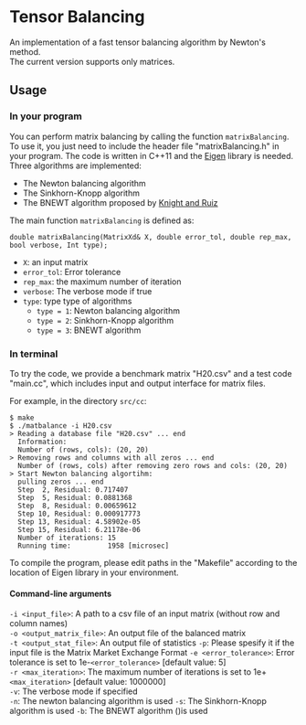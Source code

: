 # Tensor Balancing
An implementation of a fast tensor balancing algorithm by Newton's method.  
The current version supports only matrices.

## Usage
### In your program
You can perform matrix balancing by calling the function `matrixBalancing`.
To use it, you just need to include the header file "matrixBalancing.h" in your program.
The code is written in C++11 and the [Eigen](http://eigen.tuxfamily.org) library is needed.  
Three algorithms are implemented:
* The Newton balancing algorithm
* The Sinkhorn-Knopp algorithm
* The BNEWT algorithm proposed by [Knight and Ruiz](https://academic.oup.com/imajna/article-abstract/33/3/1029/659457/A-fast-algorithm-for-matrix-balancing?redirectedFrom=fulltext)

The main function `matrixBalancing` is defined as:
```
double matrixBalancing(MatrixXd& X, double error_tol, double rep_max, bool verbose, Int type);
```
* `X`: an input matrix
* `error_tol`: Error tolerance
* `rep_max`: the maximum number of iteration
* `verbose`: The verbose mode if true
* `type`: type type of algorithms
  * `type = 1`: Newton balancing algorithm
  * `type = 2`: Sinkhorn-Knopp algorithm
  * `type = 3`: BNEWT algorithm

### In terminal
To try the code, we provide a benchmark matrix "H20.csv" and a test code "main.cc", which includes input and output interface for matrix files.

For example, in the directory `src/cc`:
```
$ make
$ ./matbalance -i H20.csv
> Reading a database file "H20.csv" ... end
  Information:
  Number of (rows, cols): (20, 20)
> Removing rows and columns with all zeros ... end
  Number of (rows, cols) after removing zero rows and cols: (20, 20)
> Start Newton balancing algortihm:
  pulling zeros ... end
  Step  2, Residual: 0.717407
  Step  5, Residual: 0.0881368
  Step  8, Residual: 0.00659612
  Step 10, Residual: 0.000917773
  Step 13, Residual: 4.58902e-05
  Step 15, Residual: 6.21178e-06
  Number of iterations: 15
  Running time:         1958 [microsec]
```
To compile the program, please edit paths in the "Makefile" according to the location of Eigen library in your environment.

#### Command-line arguments

`-i <input_file>`: A path to a csv file of an input matrix (without row and column names)  
`-o <output_matrix_file>`: An output file of the balanced matrix  
`-t <output_stat_file>`: An output file of statistics
`-p`: Please spesify it if the input file is the Matrix Market Exchange Format
`-e <error_tolerance>`: Error tolerance is set to 1e-`<error_tolerance>` [default value: 5]  
`-r <max_iteration>`: The maximum number of iterations is set to 1e+`<max_iteration>` [default value: 1000000]  
`-v`: The verbose mode if specified  
`-n`: The newton balancing algorithm is used
`-s`: The Sinkhorn-Knopp algorithm is used
`-b`: The BNEWT algorithm ()is used
